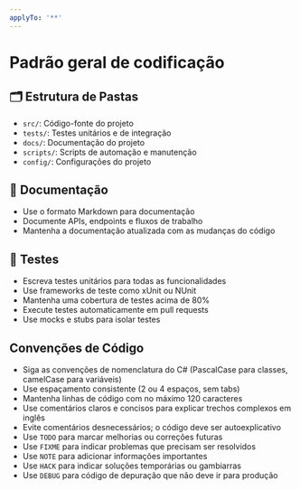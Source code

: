 ```yaml
---
applyTo: '**'
---
```


# Padrão geral de codificação

## 🗂️ Estrutura de Pastas
- `src/`: Código-fonte do projeto
- `tests/`: Testes unitários e de integração
- `docs/`: Documentação do projeto
- `scripts/`: Scripts de automação e manutenção
- `config/`: Configurações do projeto

## 📝 Documentação
- Use o formato Markdown para documentação
- Documente APIs, endpoints e fluxos de trabalho
- Mantenha a documentação atualizada com as mudanças do código

## 🧪 Testes
- Escreva testes unitários para todas as funcionalidades
- Use frameworks de teste como xUnit ou NUnit
- Mantenha uma cobertura de testes acima de 80%
- Execute testes automaticamente em pull requests
- Use mocks e stubs para isolar testes

## Convenções de Código
- Siga as convenções de nomenclatura do C# (PascalCase para classes, camelCase para variáveis)
- Use espaçamento consistente (2 ou 4 espaços, sem tabs)
- Mantenha linhas de código com no máximo 120 caracteres
- Use comentários claros e concisos para explicar trechos complexos em inglês
- Evite comentários desnecessários; o código deve ser autoexplicativo
- Use `TODO` para marcar melhorias ou correções futuras
- Use `FIXME` para indicar problemas que precisam ser resolvidos
- Use `NOTE` para adicionar informações importantes
- Use `HACK` para indicar soluções temporárias ou gambiarras
- Use `DEBUG` para código de depuração que não deve ir para produção

